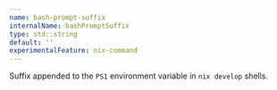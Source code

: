 ```yaml
---
name: bash-prompt-suffix
internalName: bashPromptSuffix
type: std::string
default: ''
experimentalFeature: nix-command
---
```

Suffix appended to the `PS1` environment variable in `nix develop` shells.

